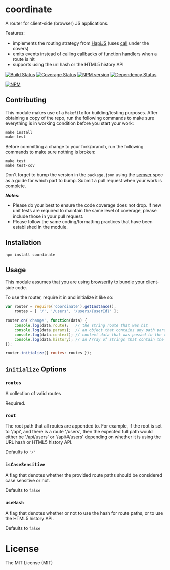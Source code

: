 # coordinate

A router for client-side (browser) JS applications.

Features:
* implements the routing strategy from [HapiJS]() (uses [call]() under the covers)
* emits events instead of calling callbacks of function handlers when a route is hit
* supports using the url hash or the HTML5 history API


[![Build Status](https://secure.travis-ci.org/mac-/coordinate.png)](http://travis-ci.org/mac-/coordinate)
[![Coverage Status](https://coveralls.io/repos/mac-/coordinate/badge.png)](https://coveralls.io/r/mac-/coordinate)
[![NPM version](https://badge.fury.io/js/coordinate.png)](http://badge.fury.io/js/coordinate)
[![Dependency Status](https://david-dm.org/mac-/coordinate.png)](https://david-dm.org/mac-/coordinate)

[![NPM](https://nodei.co/npm/coordinate.png?downloads=true&stars=true)](https://nodei.co/npm/coordinate/)

## Contributing

This module makes use of a `Makefile` for building/testing purposes. After obtaining a copy of the repo, run the following commands to make sure everything is in working condition before you start your work:

	make install
	make test

Before committing a change to your fork/branch, run the following commands to make sure nothing is broken:

	make test
	make test-cov

Don't forget to bump the version in the `package.json` using the [semver](http://semver.org/spec/v2.0.0.html) spec as a guide for which part to bump. Submit a pull request when your work is complete.

***Notes:***
* Please do your best to ensure the code coverage does not drop. If new unit tests are required to maintain the same level of coverage, please include those in your pull request.
* Please follow the same coding/formatting practices that have been established in the module.

## Installation

	npm install coordinate

## Usage

This module assumes that you are using [browserify]() to bundle your client-side code.

To use the router, require it in and initialize it like so:

```js
var router = require('coordinate').getInstance(),
	routes = [ '/', '/users', '/users/{userId}' ];

router.on('change', function(data) {
	console.log(data.route);   // the string route that was hit
	console.log(data.params);  // an object that contains any path parameters
	console.log(data.context); // context data that was passed to the router.go method
	console.log(data.history); // an Array of strings that contain the past paths that were navigated to
});

router.initialize({ routes: routes });

```

## `initialize` Options

### `routes`

A collection of valid routes

Required.

### `root`

The root path that all routes are appended to. For example, if the root is set to '/api', and there is a route '/users', then the expected full path would either be '/api/users' or '/api/#/users' depending on whether it is using the URL hash or HTML5 history API.

Defaults to `'/'`

### `isCaseSensitive`

A flag that denotes whether the provided route paths should be considered case sensitive or not.

Defaults to `false`

### `useHash`

A flag that denotes whether or not to use the hash for route paths, or to use the HTML5 history API.

Defaults to `false`

# License

The MIT License (MIT)


